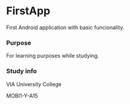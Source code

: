 # FirstApp
First Android application with basic funcionality.

### Purpose
For learning purposes while studying.

### Study info
VIA University College

MOBI1-Y-A15
